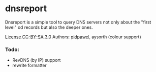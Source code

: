 dnsreport
=========

Dnsreport is a simple tool to query DNS servers not only about the "first level" od records but also the deeper ones.

[License CC-BY-SA 3.0](http://creativecommons.org/licenses/by-sa/3.0/)
Authors: [pidpawel](http://pidpawel.eu), aysorth (colour support)

### Todo:
 * RevDNS (by IP) support
 * rewrite formatter
